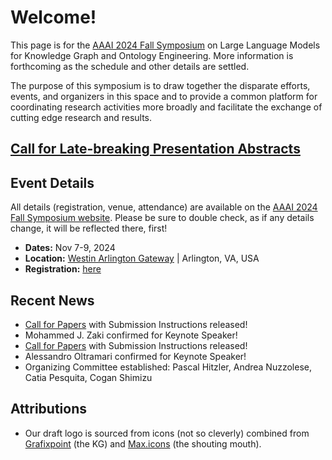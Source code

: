 # Welcome!
This page is for the [AAAI 2024 Fall Symposium](https://aaai.org/conference/fall-symposia/fss24/) on Large Language Models for Knowledge Graph and Ontology Engineering. More information is forthcoming as the schedule and other details are settled.

The purpose of this symposium is to draw together the disparate efforts, events, and organizers in this space and to provide a common platform for coordinating research activities more broadly and facilitate the exchange of cutting edge research and results.

## [Call for Late-breaking Presentation Abstracts](./lbcfp)

## Event Details
All details (registration, venue, attendance) are available on the [AAAI 2024 Fall Symposium website](https://aaai.org/conference/fall-symposia/fss24/). Please be sure to double check, as if any details change, it will be reflected there, first!
* **Dates:** Nov 7-9, 2024
* **Location:**  [Westin Arlington Gateway](https://www.marriott.com/events/start.mi?id=1710512023934&key=GRP) | Arlington, VA, USA
* **Registration:** [here](https://aaai.getregistered.net/2024-fall-symposium)

## Recent News
* [Call for Papers](./cfp) with Submission Instructions released!
* Mohammed J. Zaki confirmed for Keynote Speaker!
* [Call for Papers](./cfp) with Submission Instructions released!
* Alessandro Oltramari confirmed for Keynote Speaker!
* Organizing Committee established: Pascal Hitzler, Andrea Nuzzolese, Catia Pesquita, Cogan Shimizu

## Attributions
* Our draft logo is sourced from icons (not so cleverly) combined from [Grafixpoint](https://www.flaticon.com/authors/grafixpoint) (the KG) and [Max.icons](https://www.flaticon.com/authors/maxicons) (the shouting mouth).
